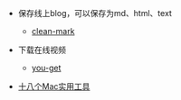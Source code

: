 - 保存线上blog，可以保存为md、html、text
  - [clean-mark](https://github.com/croqaz/clean-mark)
  
- 下载在线视频
  - [you-get](https://github.com/soimort/you-get)

- [十八个Mac实用工具](https://www.jianshu.com/p/15c7b3711005)
